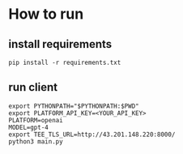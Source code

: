 # How to run
## install requirements
```
pip install -r requirements.txt
```
## run client
```
export PYTHONPATH="$PYTHONPATH:$PWD"
export PLATFORM_API_KEY=<YOUR_API_KEY>
PLATFORM=openai
MODEL=gpt-4
export TEE_TLS_URL=http://43.201.148.220:8000/
python3 main.py
```
